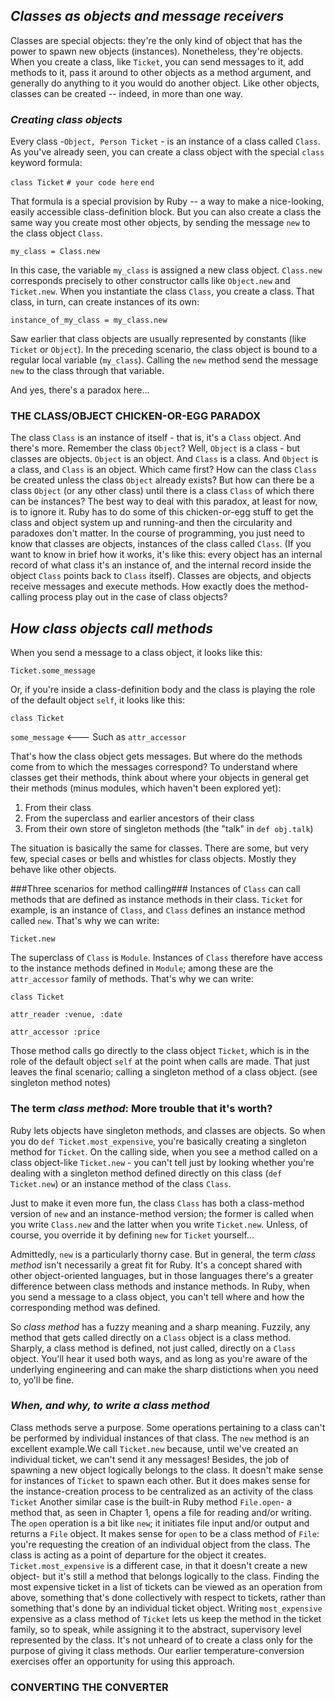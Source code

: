 ## *Classes as objects and message receivers* ##

Classes are special objects: they're the only kind of object that has the power to spawn new objects (instances). Nonetheless, they're objects. When you create a class, like `Ticket`, you can send messages to it, add methods to it, pass it around to other objects as a method argument, and generally do anything to it you would do another object.
  Like other objects, classes can be created -- indeed, in more than one way.

### *Creating class objects* ###
Every class -`Object, Person Ticket` - is an instance of a class called `Class`. As you've already seen, you can create a class object with the special `class` keyword formula:

`class Ticket`
`# your code here`
`end`

That formula is a special provision by Ruby -- a way to make a nice-looking, easily accessible class-definition block. But you can also create a class the same way you create most other objects, by sending the message `new` to the class object `Class`.

`my_class = Class.new`

In this case, the variable `my_class` is assigned a new class object.
  `Class.new` corresponds precisely to other constructor calls like `Object.new` and `Ticket.new`. When
you instantiate the class `Class`, you create a class. That class, in turn, can create instances of its own:

`instance_of_my_class = my_class.new`

Saw earlier that class objects are usually represented by constants (like `Ticket` or `Object`). In the preceding scenario, the class object is bound to a regular local variable (`my_class`). Calling the `new` method send the message `new` to the class through that variable.

And yes, there's a paradox here...

### THE CLASS/OBJECT CHICKEN-OR-EGG PARADOX ###
The class `Class` is an instance of itself - that is, it's a `Class` object. And there's more. Remember the class `Object`? Well, `Object` is a class - but classes are objects. `Object` is an object. And `Class` is a class. And `Object` is a class, and `Class` is an object.
  Which came first? How can the class `Class` be created unless the class `Object` already exists? But how
can there be a class `Object` (or any other class) until there is a class `Class` of which there can be instances?
  The best way to deal with this paradox, at least for now, is to ignore it. Ruby has to do some of this
chicken-or-egg stuff to get the class and object system up and running-and then the circularity and paradoxes don't matter. In the course of programming, you just need to know that classes are objects, instances of the class called `Class`. (If you want to know in brief how it works, it's like this: every object has an internal record of what class it's an instance of, and the internal record inside the object `Class` points back to `Class` itself).
  Classes are objects, and objects receive messages and execute methods. How exactly does the
method-calling process play out in the case of class objects?

## *How class objects call methods* ##
When you send a message to a class object, it looks like this:

`Ticket.some_message`

Or, if you're inside a class-definition body and the class is playing the role of the default object `self`, it looks like this:

`class Ticket`

  `some_message`   <--- Such as `attr_accessor`

That's how the class object gets messages. But where do the methods come from to which the messages correspond?
  To understand where classes get their methods, think about where your objects in general get their
methods (minus modules, which haven't been explored yet):

1. From their class
2. From the superclass and earlier ancestors of their class
3. From their own store of singleton methods (the "talk" in `def obj.talk`)

The situation is basically the same for classes. There are some, but very few, special cases or bells and whistles for class objects. Mostly they behave like other objects.

###Three scenarios for method calling###
  Instances of `Class` can call methods that are defined as instance methods in their class. `Ticket` for
example, is an instance of `Class`, and `Class` defines an instance method called `new`. That's why we can write:

`Ticket.new`

  The superclass of `Class` is `Module`. Instances of `Class` therefore have access to the instance
methods defined in `Module`; among these are the `attr_accessor` family of methods. That's why we can write:

`class Ticket`

`attr_reader :venue, :date`

`attr_accessor :price`

Those method calls go directly to the class object `Ticket`, which is in the role of the default object `self` at the point when calls are made. That just leaves the final scenario; calling a singleton method of a class object. (see singleton method notes)

### The term *class method*: More trouble that it's worth? ###
Ruby lets objects have singleton methods, and classes are objects. So when you do `def Ticket.most_expensive`, you're basically creating a singleton method for `Ticket`. On the calling side, when you see a method called on a class object-like `Ticket.new` - you can't tell just by looking whether you're dealing with a singleton method defined directly on this class (`def Ticket.new`) or an instance method of the class `Class`.

Just to make it even more fun, the class `Class` has both a class-method version of `new` and an instance-method version; the former is called when you write `Class.new` and the latter when you write `Ticket.new`. Unless, of course, you override it by defining `new` for `Ticket` yourself...

Admittedly, `new` is a particularly thorny case. But in general, the term *class method* isn't necessarily a great fit for Ruby. It's a concept shared with other object-oriented languages, but in those languages there's a greater difference between class methods and instance methods. In Ruby, when you send a message to a class object, you can't tell where and how the corresponding method was defined.

So *class method* has a fuzzy meaning and a sharp meaning. Fuzzily, any method that gets called directly on a `Class` object is a class method. Sharply, a class method is defined, not just called, directly on a `Class` object. You'll hear it used both ways, and as long as you're aware of the underlying engineering and can make the sharp distictions when you need to, yo'll be fine.

### *When, and why, to write a class method* ###
Class methods serve a purpose. Some operations pertaining to a class can't be performed by individual instances of that class. The `new` method is an excellent example.We call `Ticket.new` because, until we've created an individual ticket, we can't send it any messages! Besides, the job of spawning a new object logically belongs to the class. It doesn't make sense for instances of `Ticket` to spawn each other. But it does makes sense for the instance-creation process to be centralized as an activity of the class `Ticket`
  Another similar case is the built-in Ruby method `File.open`- a method that, as seen in Chapter 1, opens
a file for reading and/or writing. The `open` operation is a bit like `new`; it initiates file input and/or output and returns a `File` object. It makes sense for `open` to be a class method of `File`: you're requesting the creation of an individual object from the class. The class is acting as a point of departure for the object it creates.
  `Ticket.most_expensive` is a different case, in that it doesn't create a new object- but it's still a
method that belongs logically to the class. Finding the most expensive ticket in a list of tickets can be viewed as an operation from above, something that's done collectively with respect to tickets, rather than something that's done by an individual ticket object. Writing `most_expensive` expensive as a class method of `Ticket` lets us keep the method in the ticket family, so to speak, while assigning it to the abstract, supervisory level represented by the class.
  It's not unheard of to create a class only for the purpose of giving it class methods. Our earlier
temperature-conversion exercises offer an opportunity for using this approach.

### CONVERTING THE CONVERTER ###
